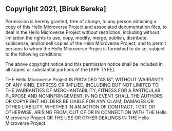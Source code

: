 ## Copyright 2021, [Biruk Bereka]

Permission is hereby granted, free of charge, to any person obtaining a copy of this Hello Microverse Project and associated documentation files, to deal in the Hello Microverse Project without restriction, including without limitation the rights to use, copy, modify, merge, publish, distribute, sublicense, and/or sell copies of the Hello Microverse Project, and to permit persons to whom the Hello Microverse Projec is furnished to do so, subject to the following conditions:

The above copyright notice and this permission notice shall be included in all copies or substantial portions of the [APP TYPE].

THE Hello Microverse Project IS PROVIDED "AS IS", WITHOUT WARRANTY OF ANY KIND, EXPRESS OR IMPLIED, INCLUDING BUT NOT LIMITED TO THE WARRANTIES OF MERCHANTABILITY, FITNESS FOR A PARTICULAR PURPOSE AND NONINFRINGEMENT. IN NO EVENT SHALL THE AUTHORS OR COPYRIGHT HOLDERS BE LIABLE FOR ANY CLAIM, DAMAGES OR OTHER LIABILITY, WHETHER IN AN ACTION OF CONTRACT, TORT OR OTHERWISE, ARISING FROM, OUT OF OR IN CONNECTION WITH THE Hello Microverse Project OR THE USE OR OTHER DEALINGS IN THE Hello Microverse Project.
